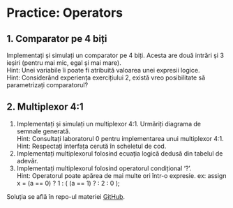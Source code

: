# Practice: Operators

## 1. Comparator pe 4 biți

Implementați și simulați un comparator pe 4 biți. Acesta are două intrări și 3 ieșiri (pentru mai mic, egal și mai mare).  
Hint: Unei variabile îi poate fi atribuită valoarea unei expresii logice.  
Hint: Considerând experiența exercițiului 2, există vreo posibilitate să parametrizați comparatorul?  

## 2. Multiplexor 4:1

1. Implementați și simulați un multiplexor 4:1. Urmăriți diagrama de semnale generată.  
Hint: Consultați laboratorul 0 pentru implementarea unui multiplexor 4:1.  
Hint: Respectați interfața cerută în scheletul de cod.  
2. Implementați multiplexorul folosind ecuația logică dedusă din tabelul de adevăr.  
3. Implementați multiplexorul folosind operatorul condițional ‘?’.  
Hint: Operatorul poate apărea de mai multe ori într-o expresie. ex: assign x = (a == 0) ? 1 : ( (a == 1) ? : 2 : 0 );  

Soluția se află în repo-ul materiei [GitHub](https://github.com/cs-pub-ro/computer-architecture/tree/main/chapters/verilog/operators/drills/tasks).
